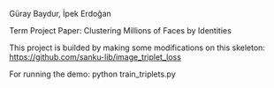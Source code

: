 Güray Baydur, İpek Erdoğan

Term Project Paper: Clustering Millions of Faces by Identities

This project is builded by making some modifications on this skeleton: https://github.com/sanku-lib/image_triplet_loss

For running the demo: python train_triplets.py 
